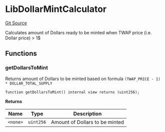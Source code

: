 # LibDollarMintCalculator
[Git Source](https://github.com/ubiquity/ubiquity-dollar/blob/c84a9cbe167218aefb4a9feb40e2abcd74899167/src/dollar/libraries/LibDollarMintCalculator.sol)

Calculates amount of Dollars ready to be minted when TWAP price (i.e. Dollar price) > 1$


## Functions
### getDollarsToMint

Returns amount of Dollars to be minted based on formula `(TWAP_PRICE - 1) * DOLLAR_TOTAL_SUPPLY`


```solidity
function getDollarsToMint() internal view returns (uint256);
```
**Returns**

|Name|Type|Description|
|----|----|-----------|
|`<none>`|`uint256`|Amount of Dollars to be minted|


